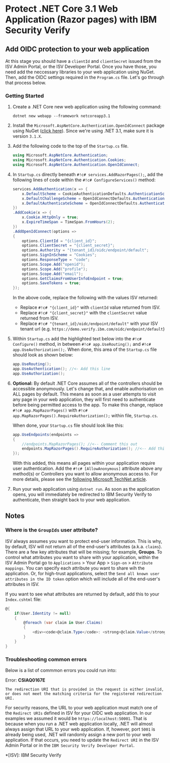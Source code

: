 # Protect .NET Core 3.1 Web Application (Razor pages) with IBM Security Verify

## Add OIDC protection to your web application

At this stage you should have a `clientId` and `clientSecret` issued from the ISV Admin Portal, or the ISV Developer Portal. Once you have those, you need add the neccessary libraries to your web application using NuGet. Then, add the OIDC settings required in the `Program.cs` file. Let's go through that process below.

### Getting Started

1.  Create a .NET Core new web application using the following command:
    ```
    dotnet new webapp --framework netcoreapp3.1
    ```

2.  Install the `Microsoft.AspNetCore.Authentication.OpenIdConnect` package using NuGet ([click here](https://www.nuget.org/packages/Microsoft.AspNetCore.Authentication.OpenIdConnect)). Since we're using .NET 3.1, make sure it is version `3.1.X`.

3.  Add the following code to the top of the `Startup.cs` file.
    ``` c#  
    using Microsoft.AspNetCore.Authentication;
    using Microsoft.AspNetCore.Authentication.Cookies;
    using Microsoft.AspNetCore.Authentication.OpenIdConnect;
    ```

4.  In `Startup.cs` directly beneath `#!c# services.AddRazorPages();`, add the following lines of code within the `#!c# ConfigureServices()` method:
    ``` c#
    services.AddAuthentication(x => {
        x.DefaultScheme = CookieAuthenticationDefaults.AuthenticationScheme;
        x.DefaultChallengeScheme = OpenIdConnectDefaults.AuthenticationScheme;
        x.DefaultAuthenticateScheme = OpenIdConnectDefaults.AuthenticationScheme;
    })
    .AddCookie(x => {
        x.Cookie.HttpOnly = true;
        x.ExpireTimeSpan = TimeSpan.FromHours(2);
    })
    .AddOpenIdConnect(options =>
    {
        options.ClientId = "{client_id}";
        options.ClientSecret = "{client_secret}";
        options.Authority = "{tenant_id}/oidc/endpoint/default";
        options.SignInScheme = "Cookies";
        options.ResponseType = "code";
        options.Scope.Add("openid");
        options.Scope.Add("profile");
        options.Scope.Add("email");
        options.GetClaimsFromUserInfoEndpoint = true;
        options.SaveTokens = true;
    });
    ```
    In the above code, replace the following with the values ISV returned:
    -   Replace `#!c# "{client_id}"` with `clientId` value returned from ISV.
    -   Replace `#!c# "{client_secret}"` with the `clientSecret` value returned from ISV.
    -   Replace `#!c# "{tenant_id}/oidc/endpoint/default"` with your ISV tenant url (e.g. `https://demo.verify.ibm.com/oidc/endpoint/default`)

5.  Within `Startup.cs` add the highlighted text below into the `#!c# Configure()` method, in between `#!c# app.UseRouting();` and `#!c# app.UseAuthorization();`. When done, this area of the `Startup.cs` file should look as shown below:
    ``` c# hl_lines="2"
    app.UseRouting();
    app.UseAuthentication(); //<- Add this line
    app.UseAuthorization();
    ```


5.  **Optional:** By default .NET Core assumes all of the controllers should be accessible anonymously. Let's change that, and enable authorisation on ALL pages by default. This means as soon as a user attempts to visit any page in your web application, they will first need to authenticate before being permitted access to the app. To make this change, replace `#!c# app.MapRazorPages()` with `#!c# app.MapRazorPages().RequireAuthorization();` within file, `Startup.cs`. 

    When done, your `Startup.cs` file should look like this:
    ``` c#
    app.UseEndpoints(endpoints =>
    {
        //endpoints.MapRazorPages(); //<-- Comment this out
        endpoints.MapRazorPages().RequireAuthorization(); //<-- Add this line
    });
    ```
    With this added, this means all pages within your application require user authentication. Add the `#!c# [AllowAnonymous]` attribute above any method(s) or Controllers you want to allow anonymous access to. For more details, please see the [following Microsoft TechNet article](https://docs.microsoft.com/en-us/aspnet/core/security/authorization/simple?view=aspnetcore-3.1).

6.  Run your web application using `dotnet run`. As soon as the application opens, you will immediately be redirected to IBM Security Verify to authenticate, then straight back to your web application. 


## Notes

### Where is the `GroupIds` user attribute?

ISV always assumes you want to protect end-user information. This is why, by default, ISV will not return all of the end-user's attributes (a.k.a. `claims`). There are a few key attributes that will be missing; for example, **Groups**. To control what attributes you want to share with your application, within the ISV Admin Portal go to `Applications` > Your App > `Sign-on` > `Attribute mappings`. You can specify each attribute you want to share wih the application. Or, for high-trust applications, select the `Send all known user attributes in the ID token` option which will include all of the end-user's attributes in ISV.

If you want to see what attributes are returned by default, add this to your `Index.cshtml` file:
``` c#
@{
    if(User.Identity != null)
    {
        @foreach (var claim in User.Claims)
        {
            <div><code>@claim.Type</code>: <strong>@claim.Value</strong></div>
        }
    }
}
```

### Troubleshooting common errors

Below is a list of commmon errors you could run into:


Error: **CSIAQ0167E**

`The redirection URI that is provided in the request is either invalid, or does not meet the matching criteria for the registered redirection URI.`

For security reasons, the URL to your web application must match one of the `Redirect URIs` defined in ISV for your OIDC web application. In our examples we assumed it would be `https://localhost:50001`. That is because when you run a .NET web application locally, .NET will almost always assign that URL to your web application. If, however, port `5001` is already being used, .NET will randomly assign a new port to your web application. If that occurs, you need to update the `Redirect URI` in the ISV Admin Portal or in the `IBM Security Verify Developer Portal`.



*[ISV]: IBM Security Verify
